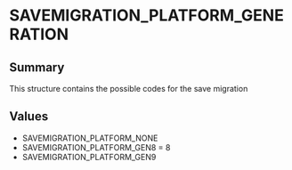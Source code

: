 # SAVEMIGRATION_PLATFORM_GENERATION

## Summary
This structure contains the possible codes for the save migration

## Values
* SAVEMIGRATION_PLATFORM_NONE
* SAVEMIGRATION_PLATFORM_GEN8 = 8
* SAVEMIGRATION_PLATFORM_GEN9